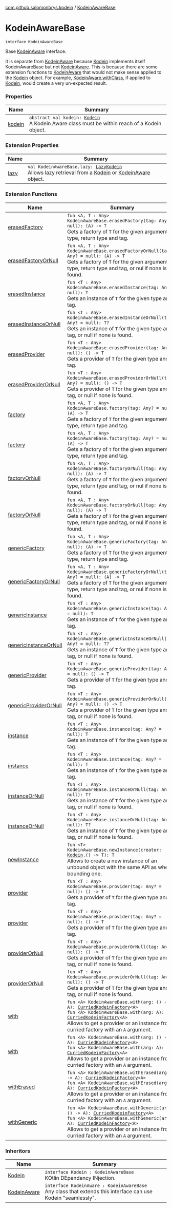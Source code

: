 [com.github.salomonbrys.kodein](../index.md) / [KodeinAwareBase](.)

# KodeinAwareBase

`interface KodeinAwareBase`

Base [KodeinAware](../-kodein-aware.md) interface.

It is separate from [KodeinAware](../-kodein-aware.md) because [Kodein](../-kodein/index.md) implements itself KodeinAwareBase but not [KodeinAware](../-kodein-aware.md).
This is because there are some extension functions to [KodeinAware](../-kodein-aware.md) that would not make sense applied to the [Kodein](../-kodein/index.md) object.
For example, [KodeinAware.withClass](../with-class.md), if applied to [Kodein](../-kodein/index.md), would create a very un-expected result.

### Properties

| Name | Summary |
|---|---|
| [kodein](kodein.md) | `abstract val kodein: `[`Kodein`](../-kodein/index.md)<br>A Kodein Aware class must be within reach of a Kodein object. |

### Extension Properties

| Name | Summary |
|---|---|
| [lazy](../lazy.md) | `val KodeinAwareBase.lazy: `[`LazyKodein`](../-lazy-kodein/index.md)<br>Allows lazy retrieval from a [Kodein](../-kodein/index.md) or [KodeinAware](../-kodein-aware.md) object. |

### Extension Functions

| Name | Summary |
|---|---|
| [erasedFactory](../erased-factory.md) | `fun <A, T : Any> KodeinAwareBase.erasedFactory(tag: Any? = null): (A) -> T`<br>Gets a factory of `T` for the given argument type, return type and tag. |
| [erasedFactoryOrNull](../erased-factory-or-null.md) | `fun <A, T : Any> KodeinAwareBase.erasedFactoryOrNull(tag: Any? = null): (A) -> T`<br>Gets a factory of `T` for the given argument type, return type and tag, or nul if none is found. |
| [erasedInstance](../erased-instance.md) | `fun <T : Any> KodeinAwareBase.erasedInstance(tag: Any? = null): T`<br>Gets an instance of `T` for the given type and tag. |
| [erasedInstanceOrNull](../erased-instance-or-null.md) | `fun <T : Any> KodeinAwareBase.erasedInstanceOrNull(tag: Any? = null): T?`<br>Gets an instance of `T` for the given type and tag, or null if none is found. |
| [erasedProvider](../erased-provider.md) | `fun <T : Any> KodeinAwareBase.erasedProvider(tag: Any? = null): () -> T`<br>Gets a provider of `T` for the given type and tag. |
| [erasedProviderOrNull](../erased-provider-or-null.md) | `fun <T : Any> KodeinAwareBase.erasedProviderOrNull(tag: Any? = null): () -> T`<br>Gets a provider of `T` for the given type and tag, or null if none is found. |
| [factory](../factory.md) | `fun <A, T : Any> KodeinAwareBase.factory(tag: Any? = null): (A) -> T`<br>Gets a factory of `T` for the given argument type, return type and tag. |
| [factory](../../com.github.salomonbrys.kodein.erased/factory.md) | `fun <A, T : Any> KodeinAwareBase.factory(tag: Any? = null): (A) -> T`<br>Gets a factory of `T` for the given argument type, return type and tag. |
| [factoryOrNull](../factory-or-null.md) | `fun <A, T : Any> KodeinAwareBase.factoryOrNull(tag: Any? = null): (A) -> T`<br>Gets a factory of `T` for the given argument type, return type and tag, or nul if none is found. |
| [factoryOrNull](../../com.github.salomonbrys.kodein.erased/factory-or-null.md) | `fun <A, T : Any> KodeinAwareBase.factoryOrNull(tag: Any? = null): (A) -> T`<br>Gets a factory of `T` for the given argument type, return type and tag, or nul if none is found. |
| [genericFactory](../generic-factory.md) | `fun <A, T : Any> KodeinAwareBase.genericFactory(tag: Any? = null): (A) -> T`<br>Gets a factory of `T` for the given argument type, return type and tag. |
| [genericFactoryOrNull](../generic-factory-or-null.md) | `fun <A, T : Any> KodeinAwareBase.genericFactoryOrNull(tag: Any? = null): (A) -> T`<br>Gets a factory of `T` for the given argument type, return type and tag, or nul if none is found. |
| [genericInstance](../generic-instance.md) | `fun <T : Any> KodeinAwareBase.genericInstance(tag: Any? = null): T`<br>Gets an instance of `T` for the given type and tag. |
| [genericInstanceOrNull](../generic-instance-or-null.md) | `fun <T : Any> KodeinAwareBase.genericInstanceOrNull(tag: Any? = null): T?`<br>Gets an instance of `T` for the given type and tag, or null if none is found. |
| [genericProvider](../generic-provider.md) | `fun <T : Any> KodeinAwareBase.genericProvider(tag: Any? = null): () -> T`<br>Gets a provider of `T` for the given type and tag. |
| [genericProviderOrNull](../generic-provider-or-null.md) | `fun <T : Any> KodeinAwareBase.genericProviderOrNull(tag: Any? = null): () -> T`<br>Gets a provider of `T` for the given type and tag, or null if none is found. |
| [instance](../instance.md) | `fun <T : Any> KodeinAwareBase.instance(tag: Any? = null): T`<br>Gets an instance of `T` for the given type and tag. |
| [instance](../../com.github.salomonbrys.kodein.erased/instance.md) | `fun <T : Any> KodeinAwareBase.instance(tag: Any? = null): T`<br>Gets an instance of `T` for the given type and tag. |
| [instanceOrNull](../instance-or-null.md) | `fun <T : Any> KodeinAwareBase.instanceOrNull(tag: Any? = null): T?`<br>Gets an instance of `T` for the given type and tag, or null if none is found. |
| [instanceOrNull](../../com.github.salomonbrys.kodein.erased/instance-or-null.md) | `fun <T : Any> KodeinAwareBase.instanceOrNull(tag: Any? = null): T?`<br>Gets an instance of `T` for the given type and tag, or null if none is found. |
| [newInstance](../new-instance.md) | `fun <T> KodeinAwareBase.newInstance(creator: `[`Kodein`](../-kodein/index.md)`.() -> T): T`<br>Allows to create a new instance of an unbound object with the same API as when bounding one. |
| [provider](../provider.md) | `fun <T : Any> KodeinAwareBase.provider(tag: Any? = null): () -> T`<br>Gets a provider of `T` for the given type and tag. |
| [provider](../../com.github.salomonbrys.kodein.erased/provider.md) | `fun <T : Any> KodeinAwareBase.provider(tag: Any? = null): () -> T`<br>Gets a provider of `T` for the given type and tag. |
| [providerOrNull](../provider-or-null.md) | `fun <T : Any> KodeinAwareBase.providerOrNull(tag: Any? = null): () -> T`<br>Gets a provider of `T` for the given type and tag, or null if none is found. |
| [providerOrNull](../../com.github.salomonbrys.kodein.erased/provider-or-null.md) | `fun <T : Any> KodeinAwareBase.providerOrNull(tag: Any? = null): () -> T`<br>Gets a provider of `T` for the given type and tag, or null if none is found. |
| [with](../with.md) | `fun <A> KodeinAwareBase.with(arg: () -> A): `[`CurriedKodeinFactory`](../-curried-kodein-factory/index.md)`<A>`<br>`fun <A> KodeinAwareBase.with(arg: A): `[`CurriedKodeinFactory`](../-curried-kodein-factory/index.md)`<A>`<br>Allows to get a provider or an instance from a curried factory with an `A` argument. |
| [with](../../com.github.salomonbrys.kodein.erased/with.md) | `fun <A> KodeinAwareBase.with(arg: () -> A): `[`CurriedKodeinFactory`](../-curried-kodein-factory/index.md)`<A>`<br>`fun <A> KodeinAwareBase.with(arg: A): `[`CurriedKodeinFactory`](../-curried-kodein-factory/index.md)`<A>`<br>Allows to get a provider or an instance from a curried factory with an `A` argument. |
| [withErased](../with-erased.md) | `fun <A> KodeinAwareBase.withErased(arg: () -> A): `[`CurriedKodeinFactory`](../-curried-kodein-factory/index.md)`<A>`<br>`fun <A> KodeinAwareBase.withErased(arg: A): `[`CurriedKodeinFactory`](../-curried-kodein-factory/index.md)`<A>`<br>Allows to get a provider or an instance from a curried factory with an `A` argument. |
| [withGeneric](../with-generic.md) | `fun <A> KodeinAwareBase.withGeneric(arg: () -> A): `[`CurriedKodeinFactory`](../-curried-kodein-factory/index.md)`<A>`<br>`fun <A> KodeinAwareBase.withGeneric(arg: A): `[`CurriedKodeinFactory`](../-curried-kodein-factory/index.md)`<A>`<br>Allows to get a provider or an instance from a curried factory with an `A` argument. |

### Inheritors

| Name | Summary |
|---|---|
| [Kodein](../-kodein/index.md) | `interface Kodein : KodeinAwareBase`<br>KOtlin DEpendency INjection. |
| [KodeinAware](../-kodein-aware.md) | `interface KodeinAware : KodeinAwareBase`<br>Any class that extends this interface can use Kodein "seamlessly". |
